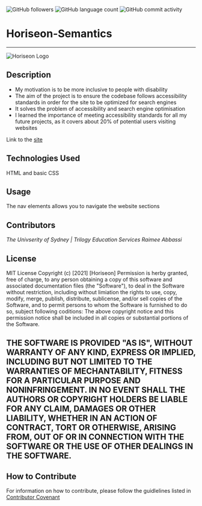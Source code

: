 <img alt="GitHub followers" src="https://img.shields.io/github/followers/Raimeeab?style=social">
<img alt="GitHub language count" src="https://img.shields.io/github/languages/count/Raimeeab/horiseon-semantics?style=social">     
<img alt="GitHub commit activity" src="https://img.shields.io/github/commit-activity/w/Raimeeab/horiseon-semantics?style=social">

# Horiseon-Semantics
---

![Horiseon Logo](assets/images/Horiseon-logo.jpg)

## Description
- My motivation is to be more inclusive to people with disability 
- The aim of the project is to ensure the codebase follows accessibility standards in order for the site to be optimized for search engines
- It solves the problem of accessibility and search engine optimisation 
- I learned the importance of meeting accessibility standards for all my future projects, as it covers about 20% of potential users visiting websites 

Link to the [site](https://raimeeab.github.io/horiseon-semantics/)

## Technologies Used
HTML and basic CSS

## Usage
The nav elements allows you to navigate the website sections  

## Contributors
*The Univserity of Sydney | Trilogy Education Services*
*Raimee Abbassi*

## License
MIT License
Copyright (c) [2021] [Horiseon]
Permission is herby granted, free of charge, to any person obtaining a copy of this software and associated documentation files (the "Software"), to deal in the Software without restriction, including without limiation the rights to use, copy, modify, merge, publish, distribute, sublicense, and/or sell copies of the Software, and to permit persons to whom the Software is furnished to do so, subject following coditions: 
The above copyright notice and this permission notice shall be included in all copies or substantial portions of the Software. 

THE SOFTWARE IS PROVIDED "AS IS", WITHOUT WARRANTY OF ANY KIND, EXPRESS OR IMPLIED, INCLUDING BUT NOT LIMITED TO THE WARRANTIES OF MECHANTABILITY, FITNESS FOR A PARTICULAR PURPOSE AND NONINFRINGEMENT. IN NO EVENT SHALL THE AUTHORS OR COPYRIGHT HOLDERS BE LIABLE FOR ANY CLAIM, DAMAGES OR OTHER LIABILITY, WHETHER IN AN ACTION OF CONTRACT, TORT OR OTHERWISE, ARISING FROM, OUT OF OR IN CONNECTION WITH THE SOFTWARE OR THE USE OF OTHER DEALINGS IN THE SOFTWARE.  
---

## How to Contribute
For information on how to contribute, please follow the guidlelines listed in [Contributor Covenant](https://www.contributor-covenant.org/) 

